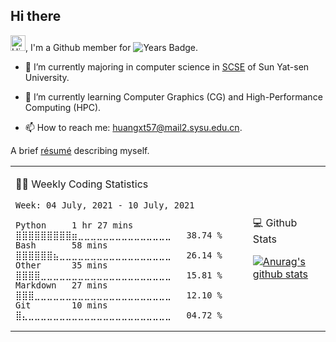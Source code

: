 ## Hi there

<!-- profile views -->

<img height="25" src='https://qpluspicture.oss-cn-beijing.aliyuncs.com/6LjjQA/Hi.gif' alt='Hi' width="24"/>, I'm a Github member for 
![Years Badge](https://badges.pufler.dev/years/huangxt57).
<!-- and the number of visitors for this page is  -->
<!-- ![](https://komarev.com/ghpvc/?username=huangxt57&color=blue&label=PROFILE+VIEWS). -->


- 🔭 I’m currently majoring in computer science in [SCSE](http://sdcs.sysu.edu.cn) of Sun Yat-sen University.

- 🌱 I’m currently learning Computer Graphics (CG) and High-Performance Computing (HPC).

<!-- - 🤔 I’m looking for help with video understanding, HPC programming. -->

- 📫 How to reach me: [huangxt57@mail2.sysu.edu.cn](huangxt57@mail2.sysu.edu.cn).

A brief [résumé](https://www.notion.so/melonhwang/Huan-Teng-Hwang-415a0f2195b84c7b94f5c55668dfe98d) describing myself.

<table align="center">

<td>

🧑‍💻 Weekly Coding Statistics
<!--START_SECTION:waka-->
```text
Week: 04 July, 2021 - 10 July, 2021

Python     1 hr 27 mins    ⣿⣿⣿⣿⣿⣿⣿⣿⣿⣶⣀⣀⣀⣀⣀⣀⣀⣀⣀⣀⣀⣀⣀⣀⣀   38.74 % 
Bash       58 mins         ⣿⣿⣿⣿⣿⣿⣦⣀⣀⣀⣀⣀⣀⣀⣀⣀⣀⣀⣀⣀⣀⣀⣀⣀⣀   26.14 % 
Other      35 mins         ⣿⣿⣿⣿⣀⣀⣀⣀⣀⣀⣀⣀⣀⣀⣀⣀⣀⣀⣀⣀⣀⣀⣀⣀⣀   15.81 % 
Markdown   27 mins         ⣿⣿⣿⣀⣀⣀⣀⣀⣀⣀⣀⣀⣀⣀⣀⣀⣀⣀⣀⣀⣀⣀⣀⣀⣀   12.10 % 
Git        10 mins         ⣿⣄⣀⣀⣀⣀⣀⣀⣀⣀⣀⣀⣀⣀⣀⣀⣀⣀⣀⣀⣀⣀⣀⣀⣀   04.72 % 
```
<!--END_SECTION:waka-->

</td>

<td>

💻 Github Stats

[![Anurag's github stats](https://github-readme-stats.vercel.app/api?username=huangxt57&hide=prs&show_icons=true)](https://github.com/anuraghazra/github-readme-stats)

</td>

</table>

